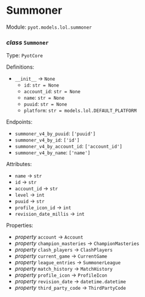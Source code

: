 # Summoner 

Module: `pyot.models.lol.summoner` 

### _class_ `Summoner`

Type: `PyotCore` 

Definitions: 
* `__init__` -> `None` 
  * `id`: `str = None` 
  * `account_id`: `str = None` 
  * `name`: `str = None` 
  * `puuid`: `str = None` 
  * `platform`: `str = models.lol.DEFAULT_PLATFORM` 

Endpoints: 
* `summoner_v4_by_puuid`: `['puuid']` 
* `summoner_v4_by_id`: `['id']` 
* `summoner_v4_by_account_id`: `['account_id']` 
* `summoner_v4_by_name`: `['name']` 

Attributes: 
* `name` -> `str` 
* `id` -> `str` 
* `account_id` -> `str` 
* `level` -> `int` 
* `puuid` -> `str` 
* `profile_icon_id` -> `int` 
* `revision_date_millis` -> `int` 

Properties: 
* _property_ `account` -> `Account` 
* _property_ `champion_masteries` -> `ChampionMasteries` 
* _property_ `clash_players` -> `ClashPlayers` 
* _property_ `current_game` -> `CurrentGame` 
* _property_ `league_entries` -> `SummonerLeague` 
* _property_ `match_history` -> `MatchHistory` 
* _property_ `profile_icon` -> `ProfileIcon` 
* _property_ `revision_date` -> `datetime.datetime` 
* _property_ `third_party_code` -> `ThirdPartyCode` 


